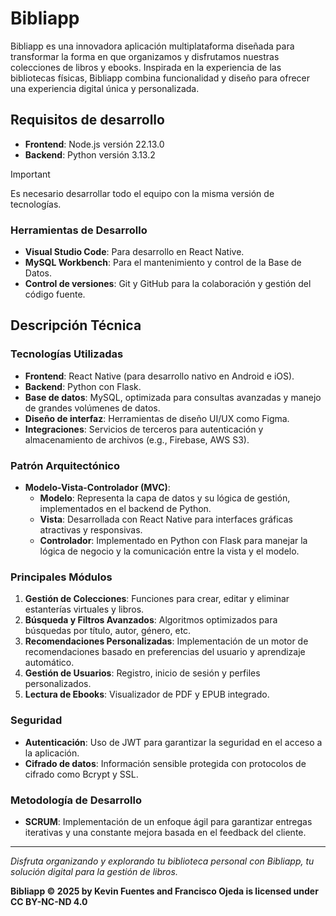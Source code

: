 # Bibliapp

Bibliapp es una innovadora aplicación multiplataforma diseñada para transformar la forma en que organizamos y disfrutamos nuestras colecciones de libros y ebooks. Inspirada en la experiencia de las bibliotecas físicas, Bibliapp combina funcionalidad y diseño para ofrecer una experiencia digital única y personalizada.

## Requisitos de desarrollo
- **Frontend**: Node.js versión 22.13.0
- **Backend**: Python versión 3.13.2
>[!IMPORTANT]
> Es necesario desarrollar todo el equipo con la misma versión de tecnologías.

### Herramientas de Desarrollo

- **Visual Studio Code**: Para desarrollo en React Native.
- **MySQL Workbench**: Para el mantenimiento y control de la Base de Datos.
- **Control de versiones**: Git y GitHub para la colaboración y gestión del código fuente.

## Descripción Técnica

### Tecnologías Utilizadas

- **Frontend**: React Native (para desarrollo nativo en Android e iOS).
- **Backend**: Python con Flask.
- **Base de datos**: MySQL, optimizada para consultas avanzadas y manejo de grandes volúmenes de datos.
- **Diseño de interfaz**: Herramientas de diseño UI/UX como Figma.
- **Integraciones**: Servicios de terceros para autenticación y almacenamiento de archivos (e.g., Firebase, AWS S3).

### Patrón Arquitectónico

- **Modelo-Vista-Controlador (MVC)**:
  - **Modelo**: Representa la capa de datos y su lógica de gestión, implementados en el backend de Python.
  - **Vista**: Desarrollada con React Native para interfaces gráficas atractivas y responsivas.
  - **Controlador**: Implementado en Python con Flask para manejar la lógica de negocio y la comunicación entre la vista y el modelo.

### Principales Módulos

1. **Gestión de Colecciones**: Funciones para crear, editar y eliminar estanterías virtuales y libros.
2. **Búsqueda y Filtros Avanzados**: Algoritmos optimizados para búsquedas por título, autor, género, etc.
3. **Recomendaciones Personalizadas**: Implementación de un motor de recomendaciones basado en preferencias del usuario y aprendizaje automático.
4. **Gestión de Usuarios**: Registro, inicio de sesión y perfiles personalizados.
5. **Lectura de Ebooks**: Visualizador de PDF y EPUB integrado.

### Seguridad

- **Autenticación**: Uso de JWT para garantizar la seguridad en el acceso a la aplicación.
- **Cifrado de datos**: Información sensible protegida con protocolos de cifrado como Bcrypt y SSL.

### Metodología de Desarrollo

- **SCRUM**: Implementación de un enfoque ágil para garantizar entregas iterativas y una constante mejora basada en el feedback del cliente.

---

_Disfruta organizando y explorando tu biblioteca personal con Bibliapp, tu solución digital para la gestión de libros._

**Bibliapp © 2025 by Kevin Fuentes and Francisco Ojeda is licensed under CC BY-NC-ND 4.0**
